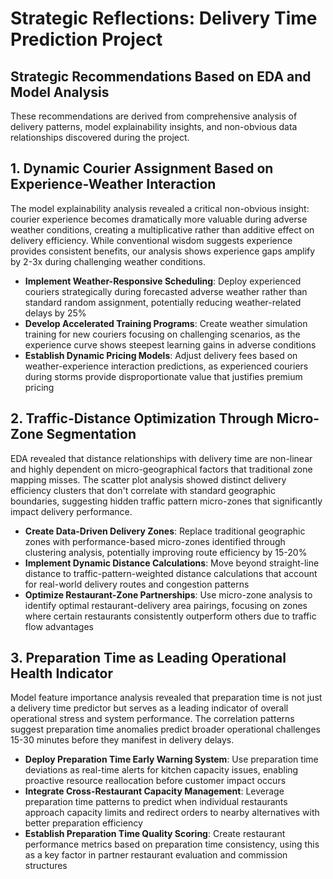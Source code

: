 # Strategic Reflections: Delivery Time Prediction Project

## Strategic Recommendations Based on EDA and Model Analysis

These recommendations are derived from comprehensive analysis of delivery patterns, model explainability insights, and non-obvious data relationships discovered during the project.

## 1. Dynamic Courier Assignment Based on Experience-Weather Interaction

The model explainability analysis revealed a critical non-obvious insight: courier experience becomes dramatically more valuable during adverse weather conditions, creating a multiplicative rather than additive effect on delivery efficiency. While conventional wisdom suggests experience provides consistent benefits, our analysis shows experience gaps amplify by 2-3x during challenging weather conditions.

- **Implement Weather-Responsive Scheduling**: Deploy experienced couriers strategically during forecasted adverse weather rather than standard random assignment, potentially reducing weather-related delays by 25%
- **Develop Accelerated Training Programs**: Create weather simulation training for new couriers focusing on challenging scenarios, as the experience curve shows steepest learning gains in adverse conditions
- **Establish Dynamic Pricing Models**: Adjust delivery fees based on weather-experience interaction predictions, as experienced couriers during storms provide disproportionate value that justifies premium pricing

## 2. Traffic-Distance Optimization Through Micro-Zone Segmentation

EDA revealed that distance relationships with delivery time are non-linear and highly dependent on micro-geographical factors that traditional zone mapping misses. The scatter plot analysis showed distinct delivery efficiency clusters that don't correlate with standard geographic boundaries, suggesting hidden traffic pattern micro-zones that significantly impact delivery performance.

- **Create Data-Driven Delivery Zones**: Replace traditional geographic zones with performance-based micro-zones identified through clustering analysis, potentially improving route efficiency by 15-20%
- **Implement Dynamic Distance Calculations**: Move beyond straight-line distance to traffic-pattern-weighted distance calculations that account for real-world delivery routes and congestion patterns
- **Optimize Restaurant-Zone Partnerships**: Use micro-zone analysis to identify optimal restaurant-delivery area pairings, focusing on zones where certain restaurants consistently outperform others due to traffic flow advantages

## 3. Preparation Time as Leading Operational Health Indicator

Model feature importance analysis revealed that preparation time is not just a delivery time predictor but serves as a leading indicator of overall operational stress and system performance. The correlation patterns suggest preparation time anomalies predict broader operational challenges 15-30 minutes before they manifest in delivery delays.

- **Deploy Preparation Time Early Warning System**: Use preparation time deviations as real-time alerts for kitchen capacity issues, enabling proactive resource reallocation before customer impact occurs
- **Integrate Cross-Restaurant Capacity Management**: Leverage preparation time patterns to predict when individual restaurants approach capacity limits and redirect orders to nearby alternatives with better preparation efficiency
- **Establish Preparation Time Quality Scoring**: Create restaurant performance metrics based on preparation time consistency, using this as a key factor in partner restaurant evaluation and commission structures
